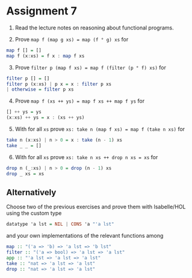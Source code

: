 # Assignment 7

1. Read the lecture notes on reasoning about functional programs.

2. Prove ``map f (map g xs) = map (f ° g) xs`` for
``` haskell
map f [] = []
map f (x:xs) = f x : map f xs
```
3. Prove ``filter p (map f xs) = map f (filter (p ° f) xs)`` for
``` haskell
filter p [] = []
filter p (x:xs) | p x = x : filter p xs
| otherwise = filter p xs
```

4. Prove ``map f (xs ++ ys) = map f xs ++ map f ys`` for
``` haskell
[] ++ ys = ys
(x:xs) ++ ys = x : (xs ++ ys)
```

5. With for all `xs` prove ``xs: take n (map f xs) = map f (take n xs)`` for
``` haskell
take n (x:xs) | n > 0 = x : take (n - 1) xs
take _ _ = []
```

6. With for all `xs` prove ``xs: take n xs ++ drop n xs = xs`` for
``` haskell
drop n (_:xs) | n > 0 = drop (n - 1) xs
drop _ xs = xs
```

## Alternatively
Choose two of the previous exercises and prove them with Isabelle/HOL
using the custom type
``` haskell
datatype 'a lst = NIL | CONS 'a "'a lst"
```
and your own implementations of the relevant functions among
``` haskell
map :: "('a => 'b) => 'a lst => 'b lst"
filter :: "('a => bool) => 'a lst => 'a lst"
app :: "'a lst => 'a lst => 'a lst"
take :: "nat => 'a lst => 'a lst"
drop :: "nat => 'a lst => 'a lst"
```